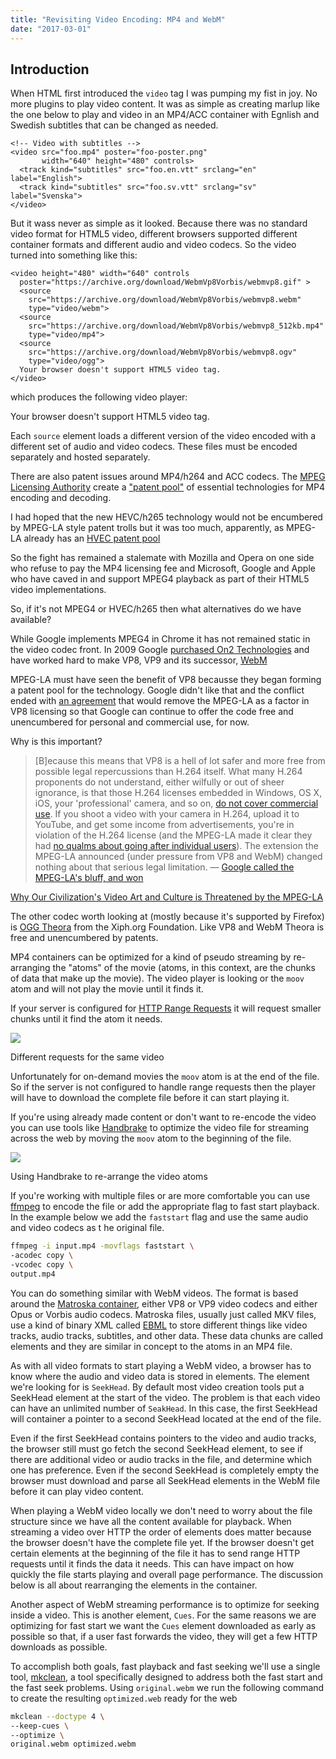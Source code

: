 ```yaml
---
title: "Revisiting Video Encoding: MP4 and WebM"
date: "2017-03-01"
---
```


## Introduction

When HTML first introduced the `video` tag I was pumping my fist in joy. No more plugins to play video content. It was as simple as creating marlup like the one below to play and video in an MP4/ACC container with Egnlish and Swedish subtitles that can be changed as needed.

```markup
<!-- Video with subtitles -->
<video src="foo.mp4" poster="foo-poster.png" 
       width="640" height="480" controls>
  <track kind="subtitles" src="foo.en.vtt" srclang="en" label="English">
  <track kind="subtitles" src="foo.sv.vtt" srclang="sv" label="Svenska">
</video>

```

But it wass never as simple as it looked. Because there was no standard video format for HTML5 video, different browsers supported different container formats and different audio and video codecs. So the video turned into something like this:

```markup
<video height="480" width="640" controls
  poster="https://archive.org/download/WebmVp8Vorbis/webmvp8.gif" >
  <source
    src="https://archive.org/download/WebmVp8Vorbis/webmvp8.webm"
    type="video/webm">
  <source
    src="https://archive.org/download/WebmVp8Vorbis/webmvp8_512kb.mp4"
    type="video/mp4">
  <source
    src="https://archive.org/download/WebmVp8Vorbis/webmvp8.ogv"
    type="video/ogg">
  Your browser doesn't support HTML5 video tag.
</video>
```

which produces the following video player:

 Your browser doesn't support HTML5 video tag. 

Each `source` element loads a different version of the video encoded with a different set of audio and video codecs. These files must be encoded separately and hosted separately.

There are also patent issues around MP4/h264 and ACC codecs. The [MPEG Licensing Authority](http://www.mpegla.com/main/default.aspx) create a ["patent pool"](http://www.wipo.int/export/sites/www/ip-competition/en/studies/patent_pools_report.pdf) of essential technologies for MP4 encoding and decoding.

I had hoped that the new HEVC/h265 technology would not be encumbered by MPEG-LA style patent trolls but it was too much, apparently, as MPEG-LA already has an [HVEC patent pool](http://www.mpegla.com/main/programs/HEVC/Pages/Intro.aspx)

So the fight has remained a stalemate with Mozilla and Opera on one side who refuse to pay the MP4 licensing fee and Microsoft, Google and Apple who have caved in and support MPEG4 playback as part of their HTML5 video implementations.

So, if it's not MPEG4 or HVEC/h265 then what alternatives do we have available?

While Google implements MPEG4 in Chrome it has not remained static in the video codec front. In 2009 Google [purchased On2 Technologies](http://www.zdnet.com/article/a-look-at-on2-technologies-and-why-google-wants-it/) and have worked hard to make VP8, VP9 and its successor, [WebM](https://www.webmproject.org/)

MPEG-LA must have seen the benefit of VP8 becausse they began forming a patent pool for the technology. Google didn't like that and the conflict ended with [an agreement](http://www.osnews.com/story/26849/v) that would remove the MPEG-LA as a factor in VP8 licensing so that Google can continue to offer the code free and unencumbered for personal and commercial use, for now.

Why is this important?

> \[B\]ecause this means that VP8 is a hell of lot safer and more free from possible legal repercussions than H.264 itself. What many H.264 proponents do not understand, either wilfully or out of sheer ignorance, is that those H.264 licenses embedded in Windows, OS X, iOS, your 'professional' camera, and so on, [do not cover commercial use](http://www.osnews.com/story/23236/Why_Our_Civilization_s_Video_Art_and_Culture_is_Threatened_by_the_MPEG-LA). If you shoot a video with your camera in H.264, upload it to YouTube, and get some income from advertisements, you're in violation of the H.264 license (and the MPEG-LA made it clear they had [no qualms about going after individual users](http://www.osnews.com/story/22812/MPEG-LA_Further_Solidifies_Theora_as_the_Only_Video_Tag_Choice)). The extension the MPEG-LA announced (under pressure from VP8 and WebM) changed nothing about that serious legal limitation. — [Google called the MPEG-LA's bluff, and won](http://www.osnews.com/story/26849/v)

[Why Our Civilization's Video Art and Culture is Threatened by the MPEG-LA](http://www.osnews.com/story/23236/Why_Our_Civilization_s_Video_Art_and_Culture_is_Threatened_by_the_MPEG-LA)

The other codec worth looking at (mostly because it's supported by Firefox) is [OGG Theora](https://www.theora.org/) from the Xiph.org Foundation. Like VP8 and WebM Theora is free and unencumbered by patents.

MP4 containers can be optimized for a kind of pseudo streaming by re-arranging the "atoms" of the movie (atoms, in this context, are the chunks of data that make up the movie). The video player is looking or the `moov` atom and will not play the movie until it finds it.

If your server is configured for [HTTP Range Requests](https://developer.mozilla.org/en-US/docs/Web/HTTP/Range_requests) it will request smaller chunks until it find the atom it needs.

![](http://rigor.com/wp-content/uploads/2016/01/mp4-fast-start.png)

Different requests for the same video

Unfortunately for on-demand movies the `moov` atom is at the end of the file. So if the server is not configured to handle range requests then the player will have to download the complete file before it can start playing it.

If you're using already made content or don't want to re-encode the video you can use tools like [Handbrake](https://handbrake.fr/) to optimize the video file for streaming across the web by moving the `moov` atom to the beginning of the file.

![](http://rigor.com/wp-content/uploads/2016/01/handbrake.png)

Using Handbrake to re-arrange the video atoms

If you're working with multiple files or are more comfortable you can use [ffmpeg](https://ffmpeg.org/) to encode the file or add the appropriate flag to fast start playback. In the example below we add the `faststart` flag and use the same audio and video codecs as t he original file.

```bash
ffmpeg -i input.mp4 -movflags faststart \
-acodec copy \
-vcodec copy \
output.mp4
```

You can do something similar with WebM videos. The format is based around the [Matroska container](https://matroska.org/), either VP8 or VP9 video codecs and either Opus or Vorbis audio codecs. Matroska files, usually just called MKV files, use a kind of binary XML called [EBML](https://www.wikiwand.com/en/Extensible_Binary_Meta_Language) to store different things like video tracks, audio tracks, subtitles, and other data. These data chunks are called elements and they are similar in concept to the atoms in an MP4 file.

As with all video formats to start playing a WebM video, a browser has to know where the audio and video data is stored in elements. The element we're looking for is `SeekHead`. By default most video creation tools put a SeekHead element at the start of the video. The problem is that each video can have an unlimited number of `SeakHead`. In this case, the first SeekHead will container a pointer to a second SeekHead located at the end of the file.

Even if the first SeekHead contains pointers to the video and audio tracks, the browser still must go fetch the second SeekHead element, to see if there are additional video or audio tracks in the file, and determine which one has preference. Even if the second SeekHead is completely empty the browser must download and parse all SeekHead elements in the WebM file before it can play video content.

When playing a WebM video locally we don't need to worry about the file structure since we have all the content available for playback. When streaming a video over HTTP the order of elements does matter because the browser doesn't have the complete file yet. If the browser doesn't get certain elements at the beginning of the file it has to send range HTTP requests until it finds the data it needs. This can have impact on how quickly the file starts playing and overall page performance. The discussion below is all about rearranging the elements in the container.

Another aspect of WebM streaming performance is to optimize for seeking inside a video. This is another element, `Cues`. For the same reasons we are optimizing for fast start we want the `Cues` element downloaded as early as possible so that, if a user fast forwards the video, they will get a few HTTP downloads as possible.

To accomplish both goals, fast playback and fast seeking we'll use a single tool, [mkclean](https://www.matroska.org/downloads/mkclean.html), a tool specifically designed to address both the fast start and the fast seek problems. Using `original.webm` we run the following command to create the resulting `optimized.web` ready for the web

```bash
mkclean --doctype 4 \
--keep-cues \
--optimize \
original.webm optimized.webm
```
